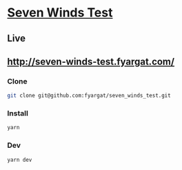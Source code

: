 # [Seven Winds Test](https://knowing-owner-ff2.notion.site/555cdc7bcd274c47a2d9fb9e84a84db7)

## Live

## http://seven-winds-test.fyargat.com/

### Clone

```bash
git clone git@github.com:fyargat/seven_winds_test.git
```

### Install

```bash
yarn
```

### Dev

```bash
yarn dev
```
